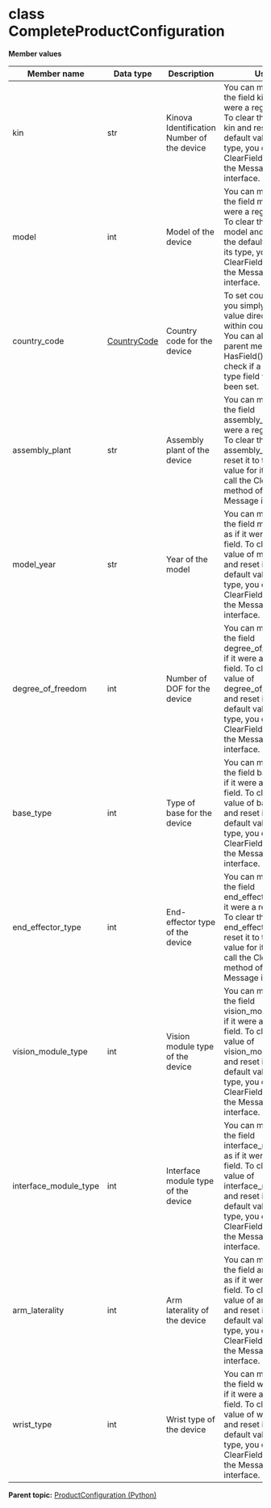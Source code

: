 # class CompleteProductConfiguration

 **Member values** 

|Member name|Data type|Description|Usage|
|-----------|---------|-----------|-----|
|kin|str|Kinova Identification Number of the device|You can manipulate the field kin as if it were a regular field. To clear the value of kin and reset it to the default value for its type, you call the ClearField\(\) method of the Message interface.|
|model|int|Model of the device|You can manipulate the field model as if it were a regular field. To clear the value of model and reset it to the default value for its type, you call the ClearField\(\) method of the Message interface.|
|country\_code| [CountryCode](../Common/CountryCode.md#)|Country code for the device|To set country\_code, you simply assign a value directly to a field within country\_code. You can also use the parent message's HasField\(\) method to check if a message type field value has been set.|
|assembly\_plant|str|Assembly plant of the device|You can manipulate the field assembly\_plant as if it were a regular field. To clear the value of assembly\_plant and reset it to the default value for its type, you call the ClearField\(\) method of the Message interface.|
|model\_year|str|Year of the model|You can manipulate the field model\_year as if it were a regular field. To clear the value of model\_year and reset it to the default value for its type, you call the ClearField\(\) method of the Message interface.|
|degree\_of\_freedom|int|Number of DOF for the device|You can manipulate the field degree\_of\_freedom as if it were a regular field. To clear the value of degree\_of\_freedom and reset it to the default value for its type, you call the ClearField\(\) method of the Message interface.|
|base\_type|int|Type of base for the device|You can manipulate the field base\_type as if it were a regular field. To clear the value of base\_type and reset it to the default value for its type, you call the ClearField\(\) method of the Message interface.|
|end\_effector\_type|int|End-effector type of the device|You can manipulate the field end\_effector\_type as if it were a regular field. To clear the value of end\_effector\_type and reset it to the default value for its type, you call the ClearField\(\) method of the Message interface.|
|vision\_module\_type|int|Vision module type of the device|You can manipulate the field vision\_module\_type as if it were a regular field. To clear the value of vision\_module\_type and reset it to the default value for its type, you call the ClearField\(\) method of the Message interface.|
|interface\_module\_type|int|Interface module type of the device|You can manipulate the field interface\_module\_type as if it were a regular field. To clear the value of interface\_module\_type and reset it to the default value for its type, you call the ClearField\(\) method of the Message interface.|
|arm\_laterality|int|Arm laterality of the device|You can manipulate the field arm\_laterality as if it were a regular field. To clear the value of arm\_laterality and reset it to the default value for its type, you call the ClearField\(\) method of the Message interface.|
|wrist\_type|int|Wrist type of the device|You can manipulate the field wrist\_type as if it were a regular field. To clear the value of wrist\_type and reset it to the default value for its type, you call the ClearField\(\) method of the Message interface.|

**Parent topic:** [ProductConfiguration \(Python\)](../../summary_pages/ProductConfiguration.md)

